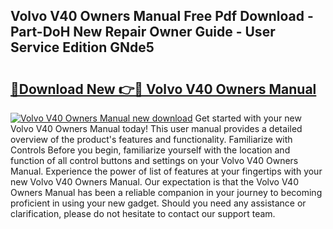 ## Volvo V40 Owners Manual Free Pdf Download - Part-DoH New Repair Owner Guide - User Service Edition GNde5

# <h2><a href="http://cf20029.oget.top/?id=Volvo+V40+Owners+Manual">🔗Download New 👉🔴 Volvo V40 Owners Manual</a></h2>

[![Volvo V40 Owners Manual new download](https://i.imgur.com/5g1atiW.png)](http://cf20029.oget.top/?id=Volvo+V40+Owners+Manual)
Get started with your new Volvo V40 Owners Manual today! This user manual provides a detailed overview of the product's features and functionality. Familiarize with Controls Before you begin, familiarize yourself with the location and function of all control buttons and settings on your Volvo V40 Owners Manual. Experience the power of list of features at your fingertips with your new Volvo V40 Owners Manual. Our expectation is that the Volvo V40 Owners Manual has been a reliable companion in your journey to becoming proficient in using your new gadget. Should you need any assistance or clarification, please do not hesitate to contact our support team.
